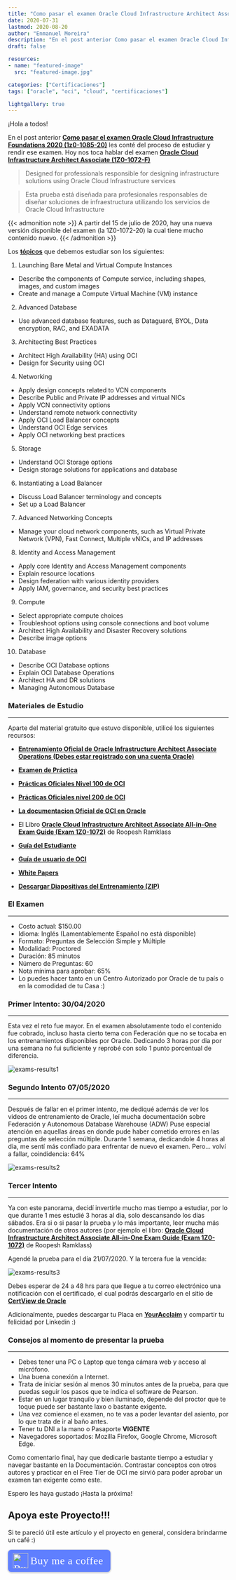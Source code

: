```yaml
---
title: "Como pasar el examen Oracle Cloud Infrastructure Architect Associate (1Z0-1072-F)"
date: 2020-07-31
lastmod: 2020-08-20
author: "Enmanuel Moreira"
description: "En el post anterior Como pasar el examen Oracle Cloud Infrastructure Foundations 2020 (1z0-1085-20) les conté del proceso de estudiar y rendir ese examen. Hoy nos toca hablar del examen Oracle Cloud Infrastructure Architect Associate (1Z0-1072-F)"
draft: false

resources:
- name: "featured-image"
  src: "featured-image.jpg"

categories: ["Certificaciones"]
tags: ["oracle", "oci", "cloud", "certificaciones"]

lightgallery: true
---
```


<!--more-->

¡Hola a todos!

En el post anterior **[Como pasar el examen Oracle Cloud Infrastructure Foundations 2020 (1z0-1085-20)](https://itsimplenow.com/como-pasar-el-examen-oracle-cloud-infrastructure-foundations-2020-1z0-1085-20/)** les conté del proceso de estudiar y rendir ese examen. Hoy nos toca hablar del examen **[Oracle Cloud Infrastructure Architect Associate (1Z0-1072-F)](https://www.oracle.com/cloud/iaas/training/architect-associate.html)**

> Designed for professionals responsible for designing infrastructure solutions using Oracle Cloud Infrastructure services

> Esta prueba está diseñada para profesionales responsables de diseñar soluciones de infraestructura utilizando los servicios de Oracle Cloud Infrastructure

{{< admonition note >}}
A partir del 15 de julio de 2020, hay una nueva versión disponible del examen (la 1Z0-1072-20) la cual tiene mucho contenido nuevo.
{{< /admonition >}}

Los **[tópicos](https://www.oracle.com/a/ocom/docs/1Z0-1072-oci-architect-associate-2019-study-guide.pdf)** que debemos estudiar son los siguientes:

1. Launching Bare Metal and Virtual Compute Instances  

- Describe the components of Compute service, including shapes, images, and custom images  
- Create and manage a Compute Virtual Machine (VM) instance  

2. Advanced Database  

- Use advanced database features, such as Dataguard, BYOL, Data encryption, RAC, and EXADATA

3. Architecting Best Practices  

- Architect High Availability (HA) using OCI  
- Design for Security using OCI  

4. Networking  

- Apply design concepts related to VCN components  
- Describe Public and Private IP addresses and virtual NICs  
- Apply VCN connectivity options  
- Understand remote network connectivity  
- Apply OCI Load Balancer concepts  
- Understand OCI Edge services  
- Apply OCI networking best practices  

5. Storage  

- Understand OCI Storage options  
- Design storage solutions for applications and database  

6. Instantiating a Load Balancer  

- Discuss Load Balancer terminology and concepts  
- Set up a Load Balancer  

7. Advanced Networking Concepts  

- Manage your cloud network components, such as Virtual Private Network (VPN), Fast Connect, Multiple vNICs, and IP addresses  

8. Identity and Access Management  

- Apply core Identity and Access Management components  
- Explain resource locations   
- Design federation with various identity providers  
- Apply IAM, governance, and security best practices  

9. Compute  

- Select appropriate compute choices  
- Troubleshoot options using console connections and boot volume  
- Architect High Availability and Disaster Recovery solutions  
- Describe image options  

10. Database  

- Describe OCI Database options  
- Explain OCI Database Operations  
- Architect HA and DR solutions  
- Managing Autonomous Database  

### Materiales de Estudio

***

Aparte del material gratuito que estuvo disponible, utilicé los siguientes recursos:  

- **[Entrenamiento Oficial de Oracle Infrastructure Architect Associate Operations (Debes estar registrado con una cuenta Oracle)](https://learn.oracle.com/ols/learning-path/become-oci-architect-associate/35644/75658)**

- **[Examen de Práctica](http://oukc.oracle.com/public/redir.html?type=player&offid=2453405669)**

- **[Prácticas Oficiales Nivel 100 de OCI](https://www.oracle.com/cloud/iaas/training/foundation.html)**

- **[Prácticas Oficiales nivel 200 de OCI](https://www.oracle.com/cloud/iaas/training/advanced.html)**

- **[La documentacion Oficial de OCI en Oracle](https://docs.cloud.oracle.com/es-ww/iaas/Content/home.htm)**  

- El Libro **[Oracle Cloud Infrastructure Architect Associate All-in-One Exam Guide (Exam 1Z0-1072)](https://www.amazon.com/Oracle-Infrastructure-Architect-Associate-1Z0-1072-ebook/dp/B083CPVKFT)** de Roopesh Ramklass  

- **[Guía del Estudiante](https://learn.oracle.com/ords/training/DL4_EKITDOCUMENT.getPDF?p_url=_-ENC6E9C0202092241DE3D7B941924AD96ACDA02EAE465334C873F89D7364C401D751DB2A81CF1CA54F4629702BCDEC5A57799BCBE5E8DBAA5B89B1F219909ACB37537DDF38F679E2D580F9523FFAD3240928B3F36335C795428RY-_)**  

- **[Guía de usuario de OCI](https://docs.cloud.oracle.com/en-us/iaas/pdf/ug/OCI_User_Guide.pdf)**  

- **[White Papers](https://docs.cloud.oracle.com/iaas/Content/General/Reference/aqswhitepapers.htm)**  

- **[Descargar Diapositivas del Entrenamiento (ZIP)](https://www.oracle.com/a/ocom/docs/cloud/architect-associate-cert-content.zip)**  

### El Examen

***

- Costo actual: $150.00  
- Idioma: Inglés (Lamentablemente Español no está disponible)  
- Formato: Preguntas de Selección Simple y Múltiple  
- Modalidad: Proctored  
- Duración: 85 minutos  
- Número de Preguntas: 60  
- Nota mínima para aprobar: 65%  
- Lo puedes hacer tanto en un Centro Autorizado por Oracle de tu país o en la comodidad de tu Casa :)  

### Primer Intento: 30/04/2020

***

Esta vez el reto fue mayor. En el examen absolutamente todo el contenido fue cobrado, incluso hasta cierto tema con Federación que no se tocaba en los entrenamientos disponibles por Oracle. Dedicando 3 horas por dia por una semana no fui suficiente y reprobé con solo 1 punto porcentual de diferencia.  

![exams-results1](/images/oci-architect-associate/exam-score-report-1.png "Exam Score 30/04/2020")

### Segundo Intento 07/05/2020

***

Después de fallar en el primer intento, me dediqué además de ver los videos de entrenamiento de Oracle, leí mucha documentación sobre Federación y Autonomous Database Warehouse (ADW) Puse especial atención en aquellas áreas en donde pude haber cometido errores en las preguntas de selección múltiple. Durante 1 semana, dedicandole 4 horas al dia, me sentí más confiado para enfrentar de nuevo el examen. Pero... volví a fallar, coindidencia: 64%  

![exams-results2](/images/oci-architect-associate/exam-score-report-2.png "Exam Score 07/05/2020")

### Tercer Intento

***

Ya con este panorama, decidí invertirle mucho mas tiempo a estudiar, por lo que durante 1 mes estudié 3 horas al dia, solo descansando los dias sábados. Era si o si pasar la prueba y lo más importante, leer mucha más documentación de otros autores (por ejemplo el libro: **[Oracle Cloud Infrastructure Architect Associate All-in-One Exam Guide (Exam 1Z0-1072)](https://www.amazon.com/Oracle-Infrastructure-Architect-Associate-1Z0-1072-ebook/dp/B083CPVKFT)** de Roopesh Ramklass)  

Agendé la prueba para el día 21/07/2020. Y la tercera fue la vencida:

![exams-results3](/images/oci-architect-associate/exam-score-report-3.png "Exam Score 21/07/2020")

Debes esperar de 24 a 48 hrs para que llegue a tu correo electrónico una notificación con el certificado, el cual podrás descargarlo en el sitio de **[CertView de Oracle](https://certview.oracle.com/)**  

Adicionalmente, puedes descargar tu Placa en **[YourAcclaim](https://www.youracclaim.com/)** y compartir tu felicidad por Linkedin :)  

### Consejos al momento de presentar la prueba

***

- Debes tener una PC o Laptop que tenga cámara web y acceso al micrófono.  
- Una buena conexión a Internet.  
- Trata de iniciar sesión al menos 30 minutos antes de la prueba, para que puedas seguir los pasos que te indica el software de Pearson.  
- Estar en un lugar tranquilo y bien iluminado, depende del proctor que te toque puede ser bastante laxo o bastante exigente.  
- Una vez comience el examen, no te vas a poder levantar del asiento, por lo que trata de ir al baño antes.  
- Tener tu DNI a la mano o Pasaporte **VIGENTE**  
- Navegadores soportados: Mozilla Firefox, Google Chrome, Microsoft Edge.  

Como comentario final, hay que dedicarle bastante tiempo a estudiar y navegar bastante en la Documentación. Contrastar conceptos con otros autores y practicar en el Free Tier de OCI me sirvió para poder aprobar un examen tan exigente como este.  

Espero les haya gustado ¡Hasta la próxima!

## Apoya este Proyecto!!!

Si te pareció útil este artículo y el proyecto en general, considera brindarme un café :)

<style>.bmc-button img{height: 34px !important;width: 35px !important;margin-bottom: 1px !important;box-shadow: none !important;border: none !important;vertical-align: middle !important;}.bmc-button{padding: 7px 15px 7px 10px !important;line-height: 35px !important;height:51px !important;text-decoration: none !important;display:inline-flex !important;color:#ffffff !important;background-color:#5F7FFF !important;border-radius: 8px !important;border: 1px solid transparent !important;font-size: 24px !important;letter-spacing: 0.6px !important;box-shadow: 0px 1px 2px rgba(190, 190, 190, 0.5) !important;-webkit-box-shadow: 0px 1px 2px 2px rgba(190, 190, 190, 0.5) !important;margin: 0 auto !important;font-family:'Cookie', cursive !important;-webkit-box-sizing: border-box !important;box-sizing: border-box !important;}.bmc-button:hover, .bmc-button:active, .bmc-button:focus {-webkit-box-shadow: 0px 1px 2px 2px rgba(190, 190, 190, 0.5) !important;text-decoration: none !important;box-shadow: 0px 1px 2px 2px rgba(190, 190, 190, 0.5) !important;opacity: 0.85 !important;color:#ffffff !important;}</style><link href="https://fonts.googleapis.com/css?family=Cookie" rel="stylesheet"><a class="bmc-button" target="_blank" href="https://www.buymeacoffee.com/enmanuelmoreira"><img src="https://cdn.buymeacoffee.com/buttons/bmc-new-btn-logo.svg" alt="Buy me a coffee"><span style="margin-left:5px;font-size:24px !important;">Buy me a coffee</span></a>
